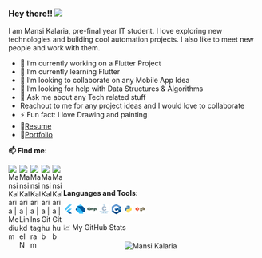### Hey there!! <img src="https://media.giphy.com/media/hvRJCLFzcasrR4ia7z/giphy.gif" width="25px">
I am Mansi Kalaria, pre-final year IT student. I love exploring new technologies and building cool automation projects. I also like to meet new people and work with them.  
- 🔭 I’m currently working on a Flutter Project
- 🌱 I’m currently learning Flutter
- 👯 I’m looking to collaborate on any Mobile App Idea
- 🤔 I’m looking for help with Data Structures & Algorithms
- 💬 Ask me about any Tech related stuff
- Reachout to me for any project ideas and I would love to collaborate
- ⚡ Fun fact: I love Drawing and painting
- 📝[Resume](https://mansikalaria.netlify.app/resume.html)
- 🔗[Portfolio](https://portfolios.talentsprint.com/~mansi_kalaria/)

**📫 Find me:** 

<a href="https://mansik16.medium.com/">
  <img align="left" alt="Mansi Kalaria | Medium" width="22px" src="https://cdn.jsdelivr.net/npm/simple-icons@3.12.2/icons/medium.svg" />
</a>
<a href="https://www.linkedin.com/in/mansi-kalaria-92a2221a4/">
  <img align="left" alt="Mansi Kalaria | LinkdeIN" width="22px" src="https://cdn.jsdelivr.net/npm/simple-icons@v3/icons/linkedin.svg" />
</a>
<a href="https://www.instagram.com/man.c.10000/">
  <img align="left" alt="Mansi Kalaria | Instagram" width="22px" src="https://cdn.jsdelivr.net/npm/simple-icons@v3/icons/instagram.svg" />
</a>
<a href="https://github.com/Manzee1609">
  <img align="left" alt="Mansi Kalaria | Github" width="22px" src="https://cdn.jsdelivr.net/npm/simple-icons@3.12.2/icons/github.svg" />
</a>
<a href="https://gitlab.com/Manzee1609">
  <img align="left" alt="Mansi Kalaria | Github" width="22px" src="https://cdn.jsdelivr.net/npm/simple-icons@3.12.2/icons/gitlab.svg" />
</a>
<br />
<br />

**Languages and Tools:**  

<code><img height="20" src="https://raw.githubusercontent.com/github/explore/80688e429a7d4ef2fca1e82350fe8e3517d3494d/topics/flutter/flutter.png"></code>
<code><img height="20" src="https://raw.githubusercontent.com/github/explore/80688e429a7d4ef2fca1e82350fe8e3517d3494d/topics/dart/dart.png"></code>
<code><img height="20" src="https://raw.githubusercontent.com/github/explore/80688e429a7d4ef2fca1e82350fe8e3517d3494d/topics/django/django.png"></code>
<code><img height="20" src="https://raw.githubusercontent.com/github/explore/80688e429a7d4ef2fca1e82350fe8e3517d3494d/topics/c/c.png"></code>
<code><img height="20" src="https://raw.githubusercontent.com/github/explore/80688e429a7d4ef2fca1e82350fe8e3517d3494d/topics/cpp/cpp.png"></code>
<code><img height="20" src="https://raw.githubusercontent.com/github/explore/80688e429a7d4ef2fca1e82350fe8e3517d3494d/topics/python/python.png"></code>
<code><img height="20" src="https://raw.githubusercontent.com/github/explore/80688e429a7d4ef2fca1e82350fe8e3517d3494d/topics/git/git.png"></code>

<summary>📈 My GitHub Stats</summary>
<p align="center"> <img src="https://github-readme-stats.vercel.app/api?username=Manzee1609&&show_icons=true&title_color=ffffff&icon_color=bb2acf&text_color=daf7dc&bg_color=151515" alt="Mansi Kalaria" />
